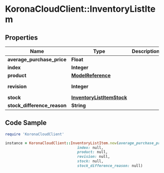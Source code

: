 # KoronaCloudClient::InventoryListItem

## Properties

Name | Type | Description | Notes
------------ | ------------- | ------------- | -------------
**average_purchase_price** | **Float** |  | [optional] 
**index** | **Integer** |  | [optional] 
**product** | [**ModelReference**](ModelReference.md) |  | [optional] 
**revision** | **Integer** |  | [optional] [readonly] 
**stock** | [**InventoryListItemStock**](InventoryListItemStock.md) |  | [optional] 
**stock_difference_reason** | **String** |  | [optional] 

## Code Sample

```ruby
require 'KoronaCloudClient'

instance = KoronaCloudClient::InventoryListItem.new(average_purchase_price: null,
                                 index: null,
                                 product: null,
                                 revision: null,
                                 stock: null,
                                 stock_difference_reason: null)
```


